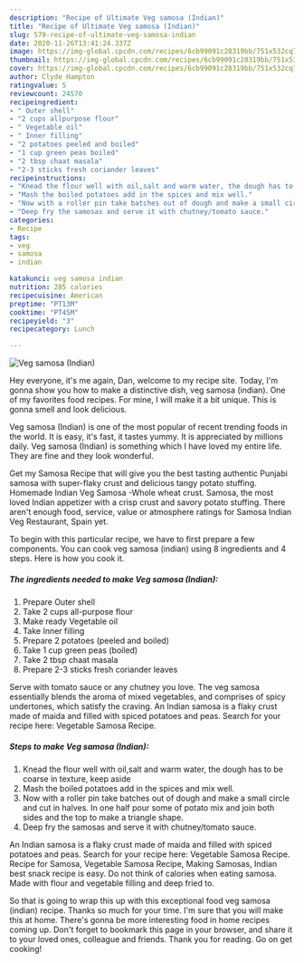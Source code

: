 ```yaml
---
description: "Recipe of Ultimate Veg samosa (Indian)"
title: "Recipe of Ultimate Veg samosa (Indian)"
slug: 579-recipe-of-ultimate-veg-samosa-indian
date: 2020-11-26T13:41:24.337Z
image: https://img-global.cpcdn.com/recipes/6cb99091c28319bb/751x532cq70/veg-samosa-indian-recipe-main-photo.jpg
thumbnail: https://img-global.cpcdn.com/recipes/6cb99091c28319bb/751x532cq70/veg-samosa-indian-recipe-main-photo.jpg
cover: https://img-global.cpcdn.com/recipes/6cb99091c28319bb/751x532cq70/veg-samosa-indian-recipe-main-photo.jpg
author: Clyde Hampton
ratingvalue: 5
reviewcount: 24570
recipeingredient:
- " Outer shell"
- "2 cups allpurpose flour"
- " Vegetable oil"
- " Inner filling"
- "2 potatoes peeled and boiled"
- "1 cup green peas boiled"
- "2 tbsp chaat masala"
- "2-3 sticks fresh coriander leaves"
recipeinstructions:
- "Knead the flour well with oil,salt and warm water, the dough has to be coarse in texture, keep aside"
- "Mash the boiled potatoes add in the spices and mix well."
- "Now with a roller pin take batches out of dough and make a small circle and cut in halves. In one half pour some of potato mix and join both sides and the top to make a triangle shape."
- "Deep fry the samosas and serve it with chutney/tomato sauce."
categories:
- Recipe
tags:
- veg
- samosa
- indian

katakunci: veg samosa indian 
nutrition: 285 calories
recipecuisine: American
preptime: "PT13M"
cooktime: "PT45M"
recipeyield: "3"
recipecategory: Lunch

---
```



![Veg samosa (Indian)](https://img-global.cpcdn.com/recipes/6cb99091c28319bb/751x532cq70/veg-samosa-indian-recipe-main-photo.jpg)

Hey everyone, it's me again, Dan, welcome to my recipe site. Today, I'm gonna show you how to make a distinctive dish, veg samosa (indian). One of my favorites food recipes. For mine, I will make it a bit unique. This is gonna smell and look delicious.

Veg samosa (Indian) is one of the most popular of recent trending foods in the world. It is easy, it's fast, it tastes yummy. It is appreciated by millions daily. Veg samosa (Indian) is something which I have loved my entire life. They are fine and they look wonderful.

Get my Samosa Recipe that will give you the best tasting authentic Punjabi samosa with super-flaky crust and delicious tangy potato stuffing. Homemade Indian Veg Samosa -Whole wheat crust. Samosa, the most loved Indian appetizer with a crisp crust and savory potato stuffing. There aren&#39;t enough food, service, value or atmosphere ratings for Samosa Indian Veg Restaurant, Spain yet.


To begin with this particular recipe, we have to first prepare a few components. You can cook veg samosa (indian) using 8 ingredients and 4 steps. Here is how you cook it.

<!--inarticleads1-->

##### The ingredients needed to make Veg samosa (Indian):

1. Prepare  Outer shell
1. Take 2 cups all-purpose flour
1. Make ready  Vegetable oil
1. Take  Inner filling
1. Prepare 2 potatoes (peeled and boiled)
1. Take 1 cup green peas (boiled)
1. Take 2 tbsp chaat masala
1. Prepare 2-3 sticks fresh coriander leaves


Serve with tomato sauce or any chutney you love. The veg samosa essentially blends the aroma of mixed vegetables, and comprises of spicy undertones, which satisfy the craving. An Indian samosa is a flaky crust made of maida and filled with spiced potatoes and peas. Search for your recipe here: Vegetable Samosa Recipe. 

<!--inarticleads2-->

##### Steps to make Veg samosa (Indian):

1. Knead the flour well with oil,salt and warm water, the dough has to be coarse in texture, keep aside
1. Mash the boiled potatoes add in the spices and mix well.
1. Now with a roller pin take batches out of dough and make a small circle and cut in halves. In one half pour some of potato mix and join both sides and the top to make a triangle shape.
1. Deep fry the samosas and serve it with chutney/tomato sauce.


An Indian samosa is a flaky crust made of maida and filled with spiced potatoes and peas. Search for your recipe here: Vegetable Samosa Recipe. Recipe for Samosa, Vegetable Samosa Recipe, Making Samosas, Indian best snack recipe is easy. Do not think of calories when eating samosa. Made with flour and vegetable filling and deep fried to. 

So that is going to wrap this up with this exceptional food veg samosa (indian) recipe. Thanks so much for your time. I'm sure that you will make this at home. There's gonna be more interesting food in home recipes coming up. Don't forget to bookmark this page in your browser, and share it to your loved ones, colleague and friends. Thank you for reading. Go on get cooking!
